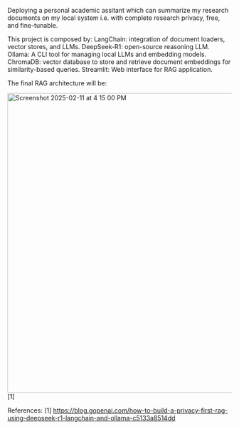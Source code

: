 Deploying a personal academic assitant which can summarize my research documents on my local system i.e. with complete research privacy, free, and fine-tunable. 

This project is composed by:
LangChain: integration of document loaders, vector stores, and LLMs.
DeepSeek-R1: open-source reasoning LLM.
Ollama: A CLI tool for managing local LLMs and embedding models. 
ChromaDB: vector database to store and retrieve document embeddings for similarity-based queries.
Streamlit: Web interface for RAG application. 

The final RAG architecture will be: 

<img width="674" alt="Screenshot 2025-02-11 at 4 15 00 PM" src="https://github.com/user-attachments/assets/b0f17b43-f395-40bc-99d7-f9d47be52e94" /> [1]



References:
[1] https://blog.gopenai.com/how-to-build-a-privacy-first-rag-using-deepseek-r1-langchain-and-ollama-c5133a8514dd
